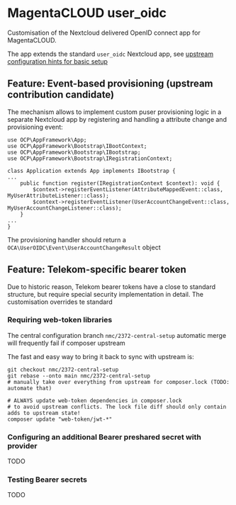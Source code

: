 # MagentaCLOUD user_oidc

Customisation of the Nextcloud delivered OpenID connect app for MagentaCLOUD.

The app extends the standard `user_oidc` Nextcloud app,
see [upstream configuration hints for basic setup](https://github.com/nextcloud/user_oidc/blob/main/README.md)


## Feature: Event-based provisioning (upstream contribution candidate)
The mechanism allows to implement custom puser provisioning logic in a separate Nextcloud app by
registering and handling a attribute change and provisioning event:

```
use OCP\AppFramework\App;
use OCP\AppFramework\Bootstrap\IBootContext;
use OCP\AppFramework\Bootstrap\IBootstrap;
use OCP\AppFramework\Bootstrap\IRegistrationContext;

class Application extends App implements IBootstrap {
...
	public function register(IRegistrationContext $context): void {
		$context->registerEventListener(AttributeMappedEvent::class, MyUserAttributeListener::class);
		$context->registerEventListener(UserAccountChangeEvent::class, MyUserAccountChangeListener::class);
	}
...
}
```
The provisioning handler should return a `OCA\UserOIDC\Event\UserAccountChangeResult` object

## Feature: Telekom-specific bearer token

Due to historic reason, Telekom bearer tokens have a close to standard structure, but
require special security implementation in detail. The customisation overrides te standard


### Requiring web-token libraries
The central configuration branch `nmc/2372-central-setup` automatic merge will frequently fail if composer
upstream 

The fast and easy way to bring it back to sync with upstream is:
```
git checkout nmc/2372-central-setup
git rebase --onto main nmc/2372-central-setup
# manually take over everything from upstream for composer.lock (TODO: automate that)

# ALWAYS update web-token dependencies in composer.lock
# to avoid upstream conflicts. The lock file diff should only contain adds to upstream state!
composer update "web-token/jwt-*"
```


### Configuring an additional Bearer preshared secret with provider
TODO

### Testing Bearer secrets
TODO